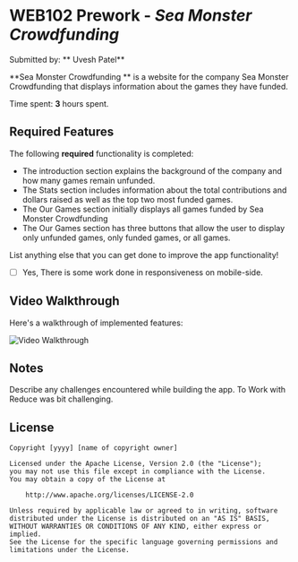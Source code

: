 # WEB102 Prework - *Sea Monster Crowdfunding*

Submitted by: ** Uvesh Patel**

**Sea Monster Crowdfunding ** is a website for the company Sea Monster Crowdfunding that displays information about the games they have funded.

Time spent: **3** hours spent. 

## Required Features

The following **required** functionality is completed:

*  The introduction section explains the background of the company and how many games remain unfunded.
*  The Stats section includes information about the total contributions and dollars raised as well as the top two most funded games.
*  The Our Games section initially displays all games funded by Sea Monster Crowdfunding
*  The Our Games section has three buttons that allow the user to display only unfunded games, only funded games, or all games.


 List anything else that you can get done to improve the app functionality!
* [ ] Yes, There is some work done in responsiveness on mobile-side.

## Video Walkthrough

Here's a walkthrough of implemented features:

<img src='https://www.loom.com/share/3d270b0bb4cd4ea58cd38d24b7b05385?sid=70dc62e4-533b-48b5-96a8-dfd4d317e774' title='Video Walkthrough' width='' alt='Video Walkthrough' />


## Notes

Describe any challenges encountered while building the app.
To Work with Reduce was bit challenging.

## License

    Copyright [yyyy] [name of copyright owner]

    Licensed under the Apache License, Version 2.0 (the "License");
    you may not use this file except in compliance with the License.
    You may obtain a copy of the License at

        http://www.apache.org/licenses/LICENSE-2.0

    Unless required by applicable law or agreed to in writing, software
    distributed under the License is distributed on an "AS IS" BASIS,
    WITHOUT WARRANTIES OR CONDITIONS OF ANY KIND, either express or implied.
    See the License for the specific language governing permissions and
    limitations under the License.
